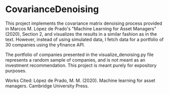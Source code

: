 # CovarianceDenoising
This project implements the covariance matrix denoising process provided in Marcos M. López de Prado's "Machine Learning for Asset Managers" (2020), Section 2, and visualizes the results in a similar fashion as in the text. However, instead of using simulated data, I fetch data for a portfolio of 30 companies using the yfinance API. 

The portfolio of companies presented in the visualize_denoising.py file represents a random sample of companies, and is not meant as an investment recommendation. This project is meant purely for expository purposes. 

Works Cited:
López de Prado, M. M. (2020). Machine learning for asset managers. Cambridge University Press. 
